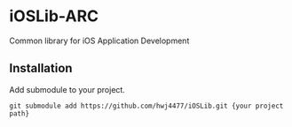 # iOSLib-ARC
Common library for iOS Application Development

## Installation
Add submodule to your project.
````
git submodule add https://github.com/hwj4477/iOSLib.git {your project path}
````
